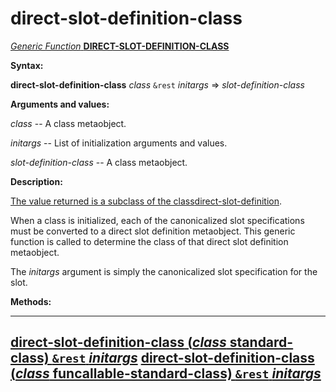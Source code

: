 direct-slot-definition-class
============================

[*Generic Function* **DIRECT-SLOT-DEFINITION-CLASS**]()

**Syntax:**

**direct-slot-definition-class** *class* `&rest` *initargs* => *slot-definition-class*

**Arguments and values:**

*class* -- A class metaobject.

*initargs* -- List of initialization arguments and values.

*slot-definition-class* -- A class metaobject.

**Description:**

[The value returned is a subclass of the class]()[direct-slot-definition](class-direct-slot-definition.md).

When a class is initialized, each of the canonicalized slot specifications must be converted to a direct slot definition metaobject. This generic function is called to determine the class of that direct slot definition metaobject.

The *initargs* argument is simply the canonicalized slot specification for the slot.

**Methods:**

  --------------------------------------------------------------------------------------------------------------------------------------------------------
  [**direct-slot-definition-class** (*class* standard-class) `&rest` *initargs*](direct-slot-definition-class-standard-class.md)
  [**direct-slot-definition-class** (*class* funcallable-standard-class) `&rest` *initargs*](direct-slot-definition-class-funcallable-standard-class.md)
  --------------------------------------------------------------------------------------------------------------------------------------------------------


